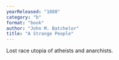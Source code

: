 ```yaml
---
yearReleased: "1888"
category: "b"
format: "book"
author: "John M. Batchelor"
title: "A Strange People"
---
```

Lost race utopia of atheists and anarchists.